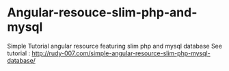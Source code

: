 # Angular-resouce-slim-php-and-mysql
Simple Tutorial angular resource featuring slim php and mysql database
See tutorial : http://rudy-007.com/simple-angular-resource-slim-php-mysql-database/
